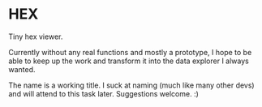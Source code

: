 HEX
===

Tiny hex viewer.

Currently without any real functions and mostly a prototype, I hope to be able
to keep up the work and transform it into the data explorer I always wanted.

The name is a working title. I suck at naming (much like many other devs) and
will attend to this task later. Suggestions welcome. :)
